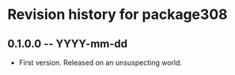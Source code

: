 # Revision history for package308

## 0.1.0.0 -- YYYY-mm-dd

* First version. Released on an unsuspecting world.
